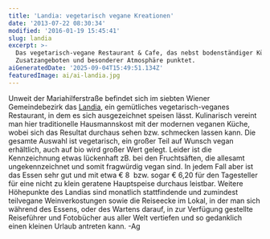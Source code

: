 ```yaml
---
title: 'Landia: vegetarisch vegane Kreationen'
date: '2013-07-22 08:30:34'
modified: '2016-01-19 15:45:41'
slug: landia
excerpt: >-
  Das vegetarisch-vegane Restaurant & Cafe, das nebst bodenständiger Küche mit
  Zusatzangeboten und besonderer Atmosphäre punktet.
aiGeneratedDate: '2025-09-04T15:49:51.134Z'
featuredImage: ai/ai-landia.jpg
---
```


Unweit der Mariahilferstraße befindet sich im siebten Wiener Gemeindebezirk das [Landia](http://www.landia.at/), ein gemütliches vegetarisch-veganes Restaurant, in dem es sich ausgezeichnet speisen lässt. Kulinarisch vereint man hier traditionelle Hausmannskost mit der modernen veganen Küche, wobei sich das Resultat durchaus sehen bzw. schmecken lassen kann. Die gesamte Auswahl ist vegetarisch, ein großer Teil auf Wunsch vegan erhältlich, auch auf bio wird großer Wert gelegt. Leider ist die Kennzeichnung etwas lückenhaft zB. bei den Fruchtsäften, die allesamt ungekennzeichnet und somit fragwürdig vegan sind. In jedem Fall aber ist das Essen sehr gut und mit etwa € 8  bzw. sogar € 6,20 für den Tagesteller für eine nicht zu klein geratene Hauptspeise durchaus leistbar. Weitere Höhepunkte des Landias sind monatlich stattfindende und zumindest teilvegane Weinverkostungen sowie die Reiseecke im Lokal, in der man sich während des Essens, oder des Wartens darauf, in zur Verfügung gestellte Reiseführer und Fotobücher aus aller Welt vertiefen und so gedanklich einen kleinen Urlaub antreten kann. -Ag
